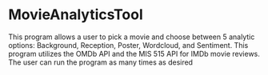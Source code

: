 # MovieAnalyticsTool
This program allows a user to pick a movie and choose between 5 analytic options: Background, Reception, Poster, Wordcloud, and Sentiment. This program utilizes  the OMDb API and the MIS 515 API for IMDb movie reviews. The user can run the program as many times as desired

